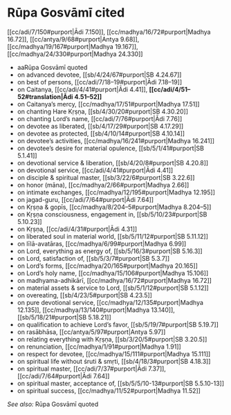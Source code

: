 # Rūpa Gosvāmī cited

[[cc/adi/7/150#purport|Ādi 7.150]], [[cc/madhya/16/72#purport|Madhya 16.72]], [[cc/antya/9/68#purport|Antya 9.68]], [[cc/madhya/19/167#purport|Madhya 19.167]], [[cc/madhya/24/330#purport|Madhya 24.330]]

* aaRūpa Gosvāmī quoted
* on advanced devotee, [[sb/4/24/67#purport|SB 4.24.67]]
* on best of persons, [[cc/adi/7/18–19#purport|Ādi 7.18–19]]
* on Caitanya, [[cc/adi/4/41#purport|Ādi 4.41]], **[[cc/adi/4/51–52#translation|Ādi 4.51–52]]**
* on Caitanya’s mercy, [[cc/madhya/17/51#purport|Madhya 17.51]]
* on chanting Hare Kṛṣṇa, [[sb/4/30/20#purport|SB 4.30.20]]
* on chanting Lord’s name, [[cc/adi/7/76#purport|Ādi 7.76]]
* on devotee as liberated, [[sb/4/17/29#purport|SB 4.17.29]]
* on devotee as protected, [[sb/4/10/14#purport|SB 4.10.14]]
* on devotee’s activities, [[cc/madhya/16/241#purport|Madhya 16.241]]
* on devotee’s desire for material opulence, [[sb/5/1/41#purport|SB 5.1.41]]
* on devotional service & liberation, [[sb/4/20/8#purport|SB 4.20.8]]
* on devotional service, [[cc/adi/4/41#purport|Ādi 4.41]]
* on disciple & spiritual master, [[sb/3/22/6#purport|SB 3.22.6]]
* on honor (māna), [[cc/madhya/2/66#purport|Madhya 2.66]]
* on intimate exchanges, [[cc/madhya/12/195#purport|Madhya 12.195]]
* on jagad-guru, [[cc/adi/7/64#purport|Ādi 7.64]]
* on Kṛṣṇa & gopīs, [[cc/madhya/8/204–5#purport|Madhya 8.204–5]]
* on Kṛṣṇa consciousness, engagement in, [[sb/5/10/23#purport|SB 5.10.23]]
* on Kṛṣṇa, [[cc/adi/4/31#purport|Ādi 4.31]]
* on liberated soul in material world, [[sb/5/11/12#purport|SB 5.11.12]]
* on līlā-avatāras, [[cc/madhya/6/99#purport|Madhya 6.99]]
* on Lord, everything as energy of, [[sb/5/16/3#purport|SB 5.16.3]]
* on Lord, satisfaction of, [[sb/5/3/7#purport|SB 5.3.7]]
* on Lord’s forms, [[cc/madhya/20/165#purport|Madhya 20.165]]
* on Lord’s holy name, [[cc/madhya/15/106#purport|Madhya 15.106]]
* on madhyama-adhikārī, [[cc/madhya/16/72#purport|Madhya 16.72]]
* on material assets & service to Lord, [[sb/5/1/12#purport|SB 5.1.12]]
* on overeating, [[sb/4/23/5#purport|SB 4.23.5]]
* on pure devotional service, [[cc/madhya/12/135#purport|Madhya 12.135]], [[cc/madhya/13/140#purport|Madhya 13.140]], [[sb/5/18/21#purport|SB 5.18.21]]
* on qualification to achieve Lord’s favor, [[sb/5/19/7#purport|SB 5.19.7]]
* on rasābhāsa, [[cc/antya/5/97#purport|Antya 5.97]]
* on relating everything with Kṛṣṇa, [[sb/3/20/5#purport|SB 3.20.5]]
* on renunciation, [[cc/madhya/1/91#purport|Madhya 1.91]]
* on respect for devotee, [[cc/madhya/15/111#purport|Madhya 15.111]]
* on spiritual life without śruti & smṛti, [[sb/4/18/3#purport|SB 4.18.3]]
* on spiritual master, [[cc/adi/7/37#purport|Ādi 7.37]], [[cc/adi/7/64#purport|Ādi 7.64]]
* on spiritual master, acceptance of, [[sb/5/5/10-13#purport|SB 5.5.10-13]]
* on spiritual success, [[cc/madhya/11/52#purport|Madhya 11.52]]

*See also:* Rūpa Gosvāmī quoted
